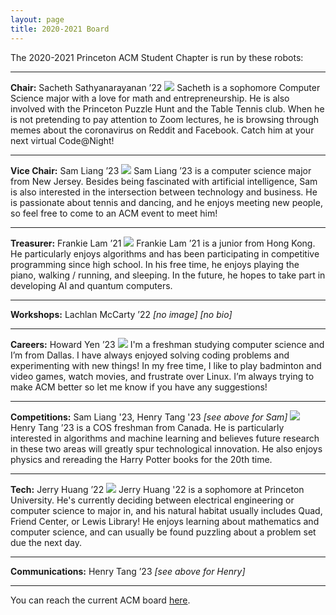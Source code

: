 ```yaml
---
layout: page
title: 2020-2021 Board
---
```

The 2020-2021 Princeton ACM Student Chapter is run by these robots:

<hr>

**Chair:** Sacheth Sathyanarayanan ’22
<img src="/images/2020-2021/sacheth.jpg" class="officer-image">
Sacheth is a sophomore Computer Science major with a love for math and entrepreneurship. He is also involved with the Princeton Puzzle Hunt and the Table Tennis club. When he is not pretending to pay attention to Zoom lectures, he is browsing through memes about the coronavirus on Reddit and Facebook. Catch him at your next virtual Code@Night!

<hr>

**Vice Chair:** Sam Liang ’23
<img src="/images/2020-2021/samliang.jpg" class="officer-image">
Sam Liang ’23 is a computer science major from New Jersey. Besides being fascinated with artificial intelligence, Sam is also interested in the intersection between technology and business. He is passionate about tennis and dancing, and he enjoys meeting new people, so feel free to come to an ACM event to meet him!

<hr>

**Treasurer:** Frankie Lam ’21
<img src="/images/2020-2021/frankielam.jpg" class="officer-image">
Frankie Lam ’21 is a junior from Hong Kong. He particularly enjoys algorithms and has been participating in competitive programming since high school. In his free time, he enjoys playing the piano, walking / running, and sleeping. In the future, he hopes to take part in developing AI and quantum computers.

<hr>

**Workshops:** Lachlan McCarty ’22
*[no image]*
*[no bio]* 

<hr>

**Careers:** Howard Yen ’23
<img src="/images/2020-2021/howardyen.jpg" class="officer-image">
I'm a freshman studying computer science and I’m from Dallas. I have always enjoyed solving coding problems and experimenting with new things! In my free time, I like to play badminton and video games,  watch movies, and frustrate over Linux. I’m always trying to make ACM better so let me know if you have any suggestions! 

<hr>

**Competitions:** Sam Liang '23, Henry Tang '23
*[see above for Sam]*
<img src="/images/2020-2021/henrytang.jpg" class="officer-image">
Henry Tang ’23 is a COS freshman from Canada. He is particularly interested in algorithms and machine learning and believes future research in these two areas will greatly spur technological innovation. He also enjoys physics and rereading the Harry Potter books for the 20th time.

<hr>

**Tech:** Jerry Huang ’22
<img src="/images/2020-2021/jerry.png" class="officer-image">
Jerry Huang '22 is a sophomore at Princeton University. He's currently deciding between electrical engineering or computer science to major in, and his natural habitat usually includes Quad, Friend Center, or Lewis Library! He enjoys learning about mathematics and computer science, and can usually be found puzzling about a problem set due the next day.

<hr>

**Communications:** Henry Tang ’23
*[see above for Henry]*

<hr>

You can reach the current ACM board [here](/contact/index.html).
